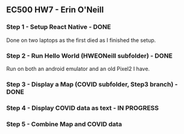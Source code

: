 ## EC500 HW7 - Erin O'Neill 

### Step 1 - Setup React Native - DONE 
Done on two laptops as the first died as I finished the setup. 

### Step 2 - Run Hello World (HWEONeill subfolder) - DONE 

Run on both an android emulator and an old Pixel2 I have. 

### Step 3 - Display a Map (COVID subfolder, Step3 branch) - DONE

### Step 4 - Display COVID data as text - IN PROGRESS

### Step 5 - Combine Map and COVID data
